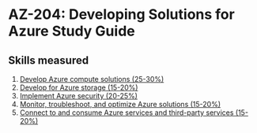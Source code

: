 # AZ-204: Developing Solutions for Azure Study Guide

## Skills measured

1. [Develop Azure compute solutions (25-30%)](1-Develop%20Azure%20compute%20solutions%20(25-30%25).md)
2. [Develop for Azure storage (15-20%)](2-Develop%20for%20Azure%20storage%20(15-20%25).md)
3. [Implement Azure security (20-25%)](3-Implement%20Azure%20security%20(20-25%25).md)
4. [Monitor, troubleshoot, and optimize Azure solutions (15-20%)](4-Monitor,%20troubleshoot,%20and%20optimize%20Azure%20solutions%20(15-20%25).md)
5. [Connect to and consume Azure services and third-party services (15-20%)](5-Connect%20to%20and%20consume%20Azure%20and%20third-party%20services%20(15-20%25).md)